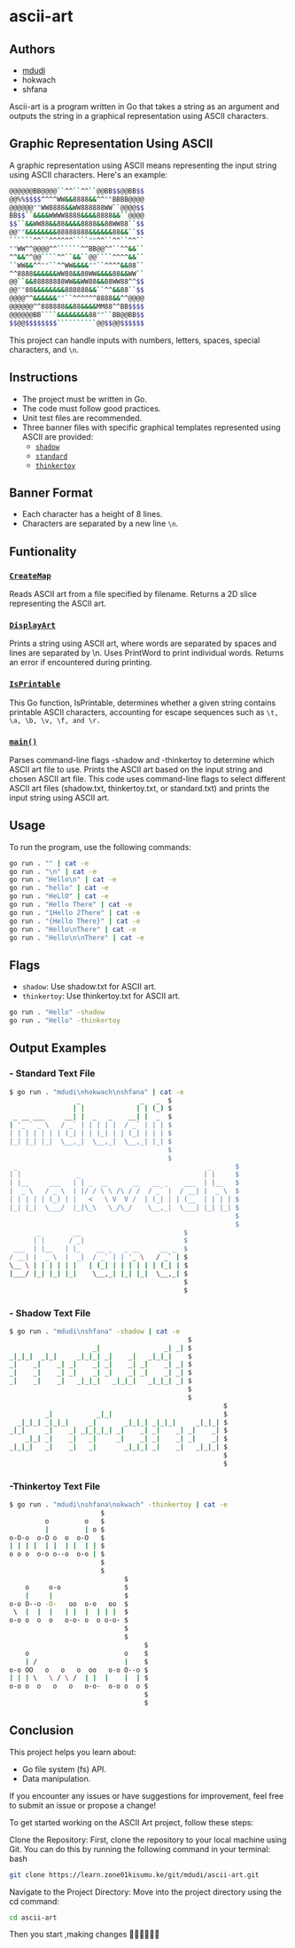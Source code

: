 # ascii-art

## Authors
- [mdudi](https://github.com/Dudimath)
- hokwach
- shfana


Ascii-art is a program written in Go that takes a string as an argument and outputs the string in a graphical representation using ASCII characters.

## Graphic Representation Using ASCII

A graphic representation using ASCII means representing the input string using ASCII characters. Here's an example:
```bash
@@@@@@BB@@@@``^^``^^``@@BB$$@@BB$$
@@%%$$$$^^^^WW&&8888&&^^""BBBB@@@@
@@@@@@""WW8888&&WW888888WW``@@@@$$
BB$$``&&&&WWWW8888&&&&8888&&``@@@@
$$``&&WW88&&88&&&&8888&&88WW88``$$
@@""&&&&&&&&88888888&&&&&&88&&``$$
``````^^``^^^^^^````""^^``^^``^^``
""WW^^@@@@^^``````^^BB@@^^``^^&&``
^^&&^^@@````^^``&&``@@````^^^^&&``
``WW&&^^""``^^WW&&&&""``^^^^&&88``
^^8888&&&&&&WW88&&88WW&&&&88&&WW``
@@``&&88888888WW&&WW88&&88WW88^^$$
@@""88&&&&&&&&888888&&``^^&&88``$$
@@@@^^&&&&&&""``^^^^^^8888&&^^@@@@
@@@@@@^^888888&&88&&&&MM88^^BB$$$$
@@@@@@BB````&&&&&&&&88""``BB@@BB$$
$$@@$$$$$$$$``````````@@$$@@$$$$$$
```
This project can handle inputs with numbers, letters, spaces, special characters, and `\n`.

## Instructions

- The project must be written in Go.
- The code must follow good practices.
- Unit test files are recommended.
- Three banner files with specific graphical templates represented using ASCII are provided:
  - [`shadow`](https://learn.zone01kisumu.ke/git/root/public/src/branch/master/subjects/ascii-art/shadow.txt)
  - [`standard`](https://learn.zone01kisumu.ke/git/root/public/src/branch/master/subjects/ascii-art/standard.txt)
  - [`thinkertoy`](https://learn.zone01kisumu.ke/git/root/public/src/branch/master/subjects/ascii-art/thinkertoy.txt)

## Banner Format

- Each character has a height of 8 lines.
- Characters are separated by a new line `\n`.
## Funtionality
### [`CreateMap`](https://learn.zone01kisumu.ke/git/mdudi/ascii-art/src/branch/master/functionFiles/createmap.go)

Reads ASCII art from a file specified by filename.
Returns a 2D slice representing the ASCII art.

### [`DisplayArt`](https://learn.zone01kisumu.ke/git/mdudi/ascii-art/src/branch/master/functionFiles/displaymap.go)

Prints a string using ASCII art, where words are separated by spaces and lines are separated by \n.
Uses PrintWord to print individual words.
Returns an error if encountered during printing.

### [`IsPrintable`](https://learn.zone01kisumu.ke/git/mdudi/ascii-art/src/branch/master/functionFiles/isprintable.go)

This Go function, IsPrintable, determines whether a given string contains printable ASCII characters, accounting for escape sequences such as `\t, \a, \b, \v, \f, and \r.`

### [`main()`](https://github.com/Dudimath/ascii_art/blob/main/programme/main.go)
Parses command-line flags -shadow and -thinkertoy to determine which ASCII art file to use.
Prints the ASCII art based on the input string and chosen ASCII art file.
This code uses command-line flags to select different ASCII art files (shadow.txt, thinkertoy.txt, or standard.txt) and prints the input string using ASCII art.

## Usage

To run the program, use the following commands:

```bash
go run . "" | cat -e
go run . "\n" | cat -e
go run . "Hello\n" | cat -e
go run . "hello" | cat -e
go run . "HeLlO" | cat -e
go run . "Hello There" | cat -e
go run . "1Hello 2There" | cat -e
go run . "{Hello There}" | cat -e
go run . "Hello\nThere" | cat -e
go run . "Hello\n\nThere" | cat -e
```
## Flags
- `shadow`: Use shadow.txt for ASCII art.
- `thinkertoy`: Use thinkertoy.txt for ASCII art.
```bash
go run . "Hello" -shadow
go run . "Hello" -thinkertoy
```
## Output Examples
### - Standard Text File
```bash
$ go run . "mdudi\nhokwach\nshfana" | cat -e
                 _               _   _  $
                | |             | | (_) $
 _ __ ___     __| |  _   _    __| |  _  $
| '_ ` _ \   / _` | | | | |  / _` | | | $
| | | | | | | (_| | | |_| | | (_| | | | $
|_| |_| |_|  \__,_|  \__,_|  \__,_| |_| $
                                        $
                                        $
 _                                                _      $
| |              _                               | |     $
| |__     ___   | | _  __      __   __ _    ___  | |__   $
|  _ \   / _ \  | |/ / \ \ /\ / /  / _` |  / __| |  _ \  $
| | | | | (_) | |   <   \ V  V /  | (_| | | (__  | | | | $
|_| |_|  \___/  |_|\_\   \_/\_/    \__,_|  \___| |_| |_| $
                                                         $
                                                         $
       _        __                          $
      | |      / _|                         $
 ___  | |__   | |_    __ _   _ __     __ _  $
/ __| |  _ \  |  _|  / _` | | '_ \   / _` | $
\__ \ | | | | | |   | (_| | | | | | | (_| | $
|___/ |_| |_| |_|    \__,_| |_| |_|  \__,_| $
                                            $
                                            $
```
### - Shadow Text File

```bash
$ go run . "mdudi\nshfana" -shadow | cat -e
                                             $
                     _|                _| _| $
_|_|_|  _|_|     _|_|_| _|    _|   _|_|_|    $
_|    _|    _| _|    _| _|    _| _|    _| _| $
_|    _|    _| _|    _| _|    _| _|    _| _| $
_|    _|    _|   _|_|_|   _|_|_|   _|_|_| _| $
                                             $
                                             $
                                                      $
         _|           _|_|                            $
  _|_|_| _|_|_|     _|       _|_|_| _|_|_|     _|_|_| $
_|_|     _|    _| _|_|_|_| _|    _| _|    _| _|    _| $
    _|_| _|    _|   _|     _|    _| _|    _| _|    _| $
_|_|_|   _|    _|   _|       _|_|_| _|    _|   _|_|_| $
                                                      $
                                                      $
```
### -Thinkertoy Text File

```bash
$ go run . "mdudi\nshfana\nokwach" -thinkertoy | cat -e
                       $
         o         o   $
         |         | o $
o-O-o  o-O o  o  o-O   $
| | | |  | |  | |  | | $
o o o  o-o o--o  o-o | $
                       $
                       $
                             $
    o     o-o                $
    |     |                  $
o-o O--o -O-   oo  o-o   oo  $
 \  |  |  |   | |  |  | | |  $
o-o o  o  o   o-o- o  o o-o- $
                             $
                             $
                                  $
    o                        o    $
    | /                      |    $
o-o OO   o   o   o  oo   o-o O--o $
| | | \   \ / \ /  | |  |    |  | $
o-o o  o   o   o   o-o-  o-o o  o $
                                  $
                                  $
```
                                                             
## Conclusion
This project helps you learn about:

- Go file system (fs) API.
- Data manipulation.

If you encounter any issues or have suggestions for improvement, feel free to submit an issue or propose a change!

To get started working on the ASCII Art project, follow these steps:

Clone the Repository: First, clone the repository to your local machine using Git. You can do this by running the following command in your terminal:
bash
```bash
git clone https://learn.zone01kisumu.ke/git/mdudi/ascii-art.git
```
Navigate to the Project Directory: Move into the project directory using the cd command:

```bash
cd ascii-art
```
Then you start ,making changes 🏃‍♂️🏃‍♂️🏃‍♂️
